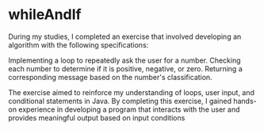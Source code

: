 # whileAndIf

During my studies, I completed an exercise that involved developing an algorithm with the following specifications:

Implementing a loop to repeatedly ask the user for a number.
Checking each number to determine if it is positive, negative, or zero.
Returning a corresponding message based on the number's classification.

The exercise aimed to reinforce my understanding of loops, user input, and conditional statements in Java. By completing this exercise, I gained hands-on experience in developing a program that interacts with the user and provides meaningful output based on input conditions
